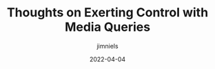 ---
author: jimniels
date: 2022-04-04
permalink: false
tags:
  - layout
  - css
  - media-queries
target_url: https://blog.jim-nielsen.com/2022/exerting-control-with-media-queries/
title: Thoughts on Exerting Control with Media Queries
---